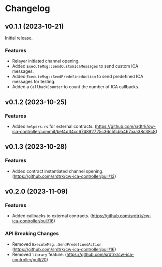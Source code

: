 # Changelog

## v0.1.1 (2023-10-21)

Initial release.

### Features

- Relayer initiated channel opening.
- Added `ExecuteMsg::SendCustomIcaMessages` to send custom ICA messages.
- Added `ExecuteMsg::SendPredefinedAction` to send predefined ICA messages for testing.
- Added a `CallbackCounter` to count the number of ICA callbacks.

## v0.1.2 (2023-10-25)

### Features

- Added `helpers.rs` for external contracts. (https://github.com/srdtrk/cw-ica-controller/commit/bef4d34cc674892725c36c5fcbb467aaa38c38c8)

## v0.1.3 (2023-10-28)

### Features

- Added contract instantiated channel opening. (https://github.com/srdtrk/cw-ica-controller/pull/13)

## v0.2.0 (2023-11-09)

### Features

- Added callbacks to external contracts. (https://github.com/srdtrk/cw-ica-controller/pull/16)

### API Breaking Changes

- Removed `ExecuteMsg::SendPredefinedAction` (https://github.com/srdtrk/cw-ica-controller/pull/16)
- Removed `library` feature. (https://github.com/srdtrk/cw-ica-controller/pull/20)
